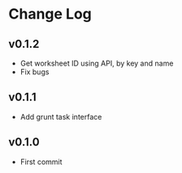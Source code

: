 
# Change Log


## v0.1.2

- Get worksheet ID using API, by key and name
- Fix bugs

## v0.1.1

- Add grunt task interface

## v0.1.0

- First commit